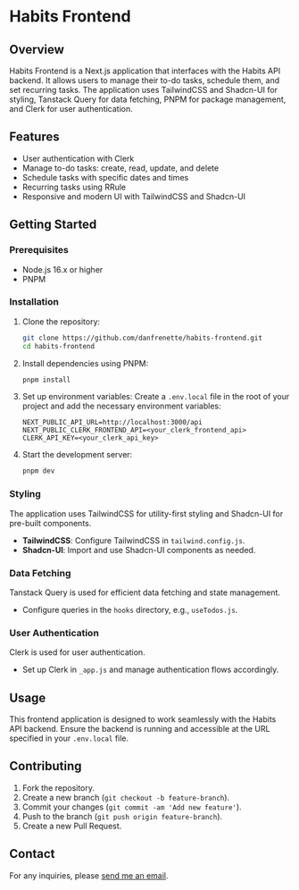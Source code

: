 # Habits Frontend

## Overview
Habits Frontend is a Next.js application that interfaces with the Habits API
backend. It allows users to manage their to-do tasks, schedule them, and set
recurring tasks. The application uses TailwindCSS and Shadcn-UI for styling,
Tanstack Query for data fetching, PNPM for package management, and Clerk for
user authentication.

## Features
- User authentication with Clerk
- Manage to-do tasks: create, read, update, and delete
- Schedule tasks with specific dates and times
- Recurring tasks using RRule
- Responsive and modern UI with TailwindCSS and Shadcn-UI

## Getting Started

### Prerequisites
- Node.js 16.x or higher
- PNPM

### Installation
1. Clone the repository:
   ```bash
   git clone https://github.com/danfrenette/habits-frontend.git
   cd habits-frontend
   ```

2. Install dependencies using PNPM:
   ```bash
   pnpm install
   ```

3. Set up environment variables:
   Create a `.env.local` file in the root of your project and add the necessary environment variables:
   ```env
   NEXT_PUBLIC_API_URL=http://localhost:3000/api
   NEXT_PUBLIC_CLERK_FRONTEND_API=<your_clerk_frontend_api>
   CLERK_API_KEY=<your_clerk_api_key>
   ```

4. Start the development server:
   ```bash
   pnpm dev
   ```

### Styling
The application uses TailwindCSS for utility-first styling and Shadcn-UI for pre-built components.

- **TailwindCSS**: Configure TailwindCSS in `tailwind.config.js`.
- **Shadcn-UI**: Import and use Shadcn-UI components as needed.

### Data Fetching
Tanstack Query is used for efficient data fetching and state management.

- Configure queries in the `hooks` directory, e.g., `useTodos.js`.

### User Authentication
Clerk is used for user authentication.

- Set up Clerk in `_app.js` and manage authentication flows accordingly.

## Usage
This frontend application is designed to work seamlessly with the Habits API backend. Ensure the backend is running and accessible at the URL specified in your `.env.local` file.

## Contributing
1. Fork the repository.
2. Create a new branch (`git checkout -b feature-branch`).
3. Commit your changes (`git commit -am 'Add new feature'`).
4. Push to the branch (`git push origin feature-branch`).
5. Create a new Pull Request.

## Contact
For any inquiries, please [send me an email](mailto:dan.r.frenette@gmail.com).

